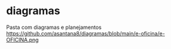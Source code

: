 # diagramas
Pasta com diagramas e planejamentos
https://github.com/asantana8/diagramas/blob/main/e-oficina/e-OFICINA.png
